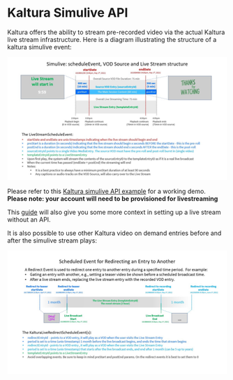 # Kaltura Simulive API

Kaltura offers the ability to stream pre-recorded video via the actual Kaltura live stream infrastructure. Here is a diagram illustrating the structure of a kaltura simulive event:

![simu1](img/simu1.jpg)

Please refer to this [Kaltura simulive API example](https://github.com/kaltura-vpaas/kaltura-webcaster-simulive-php) for a working demo. **Please note: your account will need to be provisioned for livestreaming** 

This [guide](https://knowledge.kaltura.com/help/creating-a-live-linear-stream-simulive-from-a-playlist-of-recorded-videos) will also give you some more context in setting up a live stream without an API. 

It is also possible to use other Kaltura video on demand entries before and after the simulive stream plays:

![simu3](img/simu3.jpg)